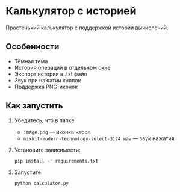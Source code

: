 # Калькулятор с историей

Простенький калькулятор с поддержкой истории вычислений.

## Особенности
- Тёмная тема
- История операций в отдельном окне
- Экспорт истории в .txt файл
- Звук при нажатии кнопок
- Поддержка PNG-иконок

## Как запустить
1. Убедитесь, что в папке:
   - `image.png` — иконка часов
   - `mixkit-modern-technology-select-3124.wav` — звук нажатия
   
2. Установите зависимости:
   ```bash
   pip install -r requirements.txt

3. Запустите:
    ```bash
    python calculator.py